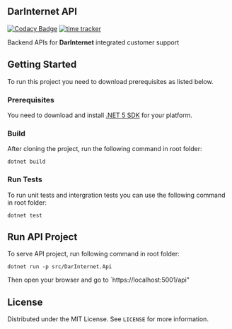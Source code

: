 ## DarInternet API

[![Codacy Badge](https://api.codacy.com/project/badge/Grade/a3b6d66cecbc4d738fd8e94aad2e4b50)](https://app.codacy.com/gh/DarInternet/DarInternet.Core?utm_source=github.com&utm_medium=referral&utm_content=DarInternet/DarInternet.Core&utm_campaign=Badge_Grade_Settings)
[![time tracker](https://wakatime.com/badge/github/DarInternet/DarInternet.Core.svg)](https://wakatime.com/badge/github/DarInternet/DarInternet.Core)

Backend APIs for **DarInternet** integrated customer support


## Getting Started
To run this project you need to download prerequisites as listed below.

### Prerequisites
You need to download and install [.NET 5 SDK](https://dotnet.microsoft.com/download/dotnet/5.0) for your platform.

### Build 
After cloning the project, run the following command in root folder:

`dotnet build`

### Run Tests
To run unit tests and intergration tests you can use the following command in root folder:

`dotnet test`

## Run API Project
To serve API project, run following command in root folder:

`dotnet run -p src/DarInternet.Api`

Then open your browser and go to `https://localhost:5001/api"

## License
Distributed under the MIT License. See `LICENSE` for more information.



